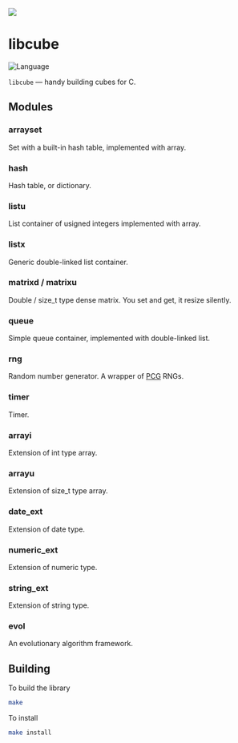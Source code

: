 ![](https://ws2.sinaimg.cn/large/006tKfTcgy1fqyinem3k5j30ru0hnmxs.jpg)

# libcube

![Language](https://img.shields.io/badge/language-C-lightgrey.svg?style=flat)

``libcube`` — handy building cubes for C.

## Modules

### arrayset

Set with a built-in hash table, implemented with array.

### hash

Hash table, or dictionary.

### listu

List container of usigned integers implemented with array.

### listx

Generic double-linked list container.

### matrixd / matrixu

Double / size_t type dense matrix. You set and get, it resize silently.

### queue

Simple queue container, implemented with double-linked list.

### rng

Random number generator. A wrapper of [PCG](http://www.pcg-random.org/) RNGs.

### timer

Timer.

### arrayi

Extension of int type array.

### arrayu

Extension of size_t type array.

### date_ext

Extension of date type.

### numeric_ext

Extension of numeric type.

### string_ext

Extension of string type.

### evol

An evolutionary algorithm framework.

## Building

To build the library

```sh
make
```

To install

```sh
make install
```
